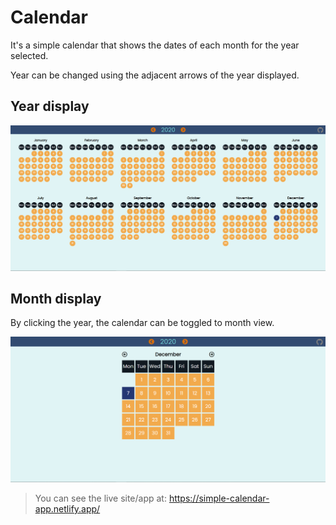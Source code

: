 # Calendar

It's a simple calendar that shows the dates of each month for the year selected.

Year can be changed using the adjacent arrows of the year displayed.

## Year display

![year-display](./src/images/year.png)

## Month display

By clicking the year, the calendar can be toggled to month view.

![month-display](./src/images/month.png)

> You can see the live site/app at: https://simple-calendar-app.netlify.app/
